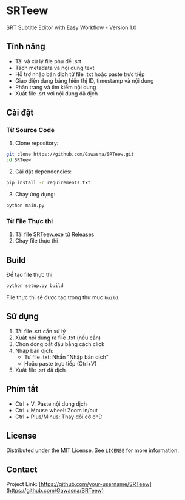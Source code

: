 # SRTeew

SRT Subtitle Editor with Easy Workflow - Version 1.0

## Tính năng

- Tải và xử lý file phụ đề .srt
- Tách metadata và nội dung text
- Hỗ trợ nhập bản dịch từ file .txt hoặc paste trực tiếp
- Giao diện dạng bảng hiển thị ID, timestamp và nội dung
- Phân trang và tìm kiếm nội dung
- Xuất file .srt với nội dung đã dịch

## Cài đặt

### Từ Source Code

1. Clone repository:
```bash
git clone https://github.com/Gawasna/SRTeew.git
cd SRTeew
```

2. Cài đặt dependencies:
```bash
pip install -r requirements.txt
```

3. Chạy ứng dụng:
```bash
python main.py
```

### Từ File Thực thi

1. Tải file SRTeew.exe từ [Releases](https://github.com/Gawasna/SRTeew/releases)
2. Chạy file thực thi

## Build

Để tạo file thực thi:

```bash
python setup.py build
```

File thực thi sẽ được tạo trong thư mục `build`.

## Sử dụng

1. Tải file .srt cần xử lý
2. Xuất nội dung ra file .txt (nếu cần)
3. Chọn dòng bắt đầu bằng cách click
4. Nhập bản dịch:
   - Từ file .txt: Nhấn "Nhập bản dịch"
   - Hoặc paste trực tiếp (Ctrl+V)
5. Xuất file .srt đã dịch

## Phím tắt

- Ctrl + V: Paste nội dung dịch
- Ctrl + Mouse wheel: Zoom in/out
- Ctrl + Plus/Minus: Thay đổi cỡ chữ

## License

Distributed under the MIT License. See `LICENSE` for more information.

## Contact

Project Link: [https://github.com/your-username/SRTeew](https://github.com/Gawasna/SRTeew)